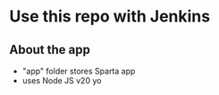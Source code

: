 # Use this repo with Jenkins

## About the app
- "app" folder stores Sparta app
- uses Node JS v20
yo
